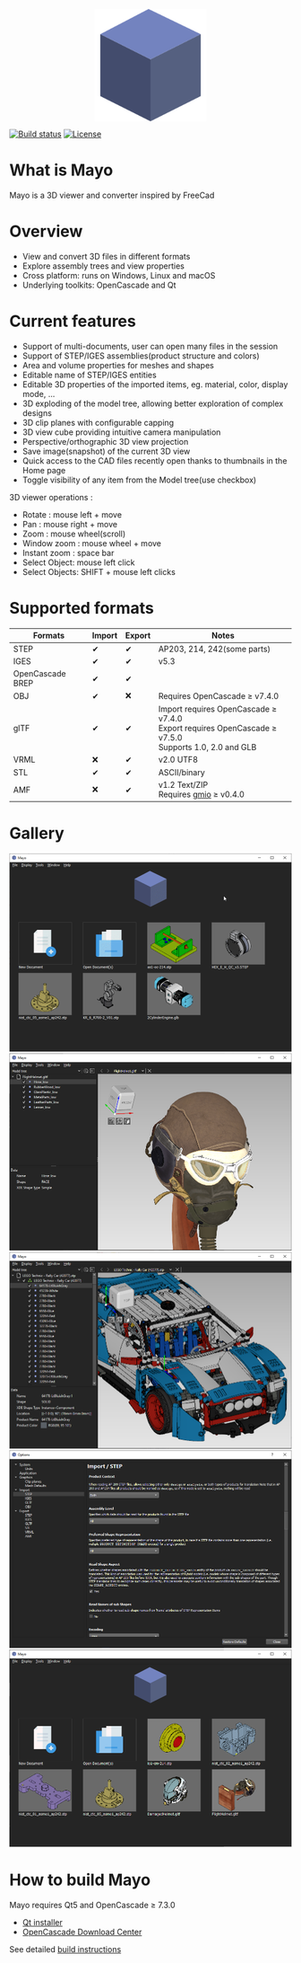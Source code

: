 <p align="center">
  <img src="images/appicon_256.png" width="200px" align="center" />
</p>

[![Build status](https://ci.appveyor.com/api/projects/status/6d1w0d6gw28npxpf?svg=true)](https://ci.appveyor.com/project/HuguesDelorme/mayo)
[![License](https://img.shields.io/badge/license-BSD%202--clause-blue.svg)](https://github.com/fougue/mayo/blob/develop/LICENSE.txt)

# What is Mayo
Mayo is a 3D viewer and converter inspired by FreeCad

# Overview
* View and convert 3D files in different formats
* Explore assembly trees and view properties
* Cross platform: runs on Windows, Linux and macOS
* Underlying toolkits: OpenCascade and Qt

# Current features
* Support of multi-documents, user can open many files in the session
* Support of STEP/IGES assemblies(product structure and colors)
* Area and volume properties for meshes and shapes
* Editable name of STEP/IGES entities
* Editable 3D properties of the imported items, eg. material, color, display mode, ...
* 3D exploding of the model tree, allowing better exploration of complex designs
* 3D clip planes with configurable capping
* 3D view cube providing intuitive camera manipulation
* Perspective/orthographic 3D view projection
* Save image(snapshot) of the current 3D view
* Quick access to the CAD files recently open thanks to thumbnails in the Home page
* Toggle visibility of any item from the Model tree(use checkbox)

3D viewer operations :
* Rotate : mouse left + move
* Pan : mouse right + move
* Zoom : mouse wheel(scroll)
* Window zoom : mouse wheel + move
* Instant zoom : space bar
* Select Object: mouse left click
* Select Objects: SHIFT + mouse left clicks

# Supported formats
  Formats                 |  Import   |  Export  | Notes
--------------------------|-----------|----------|------------------------------
STEP                      |  &#10004; | &#10004; | AP203, 214, 242(some parts)
IGES                      |  &#10004; | &#10004; | v5.3
OpenCascade BREP          |  &#10004; | &#10004; |
OBJ                       |  &#10004; | &#10060; | Requires OpenCascade &#8805; v7.4.0
glTF                      |  &#10004; | &#10004; | Import requires OpenCascade &#8805; v7.4.0<br>Export requires OpenCascade &#8805; v7.5.0<br>Supports 1.0, 2.0 and GLB
VRML                      |  &#10060; | &#10004; | v2.0 UTF8
STL                       |  &#10004; | &#10004; | ASCII/binary
AMF                       |  &#10060; | &#10004; | v1.2 Text/ZIP<br>Requires [gmio](https://github.com/fougue/gmio) &#8805; v0.4.0

# Gallery

<img src="doc/screencast_1.gif"/>

<img src="doc/screenshot_2.png"/>

<img src="doc/screenshot_3.png"/>

<img src="doc/screenshot_4.png"/>

<img src="doc/screenshot_5.png"/>

# How to build Mayo
Mayo requires Qt5 and OpenCascade &#8805; 7.3.0  
* [Qt installer](https://www.qt.io/download-qt-installer)
* [OpenCascade Download Center](https://old.opencascade.com/content/latest-release)

See detailed [build instructions](https://github.com/fougue/mayo/wiki/Build-instructions-for-Windows-MSVC)
